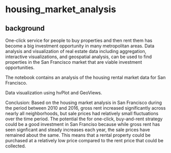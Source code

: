 # housing_market_analysis

## background
One-click service for people to buy properties and then rent them has become a big investment opportunity in many metropolitan areas. Data analysis and visualization of real estate data including aggregation, interactive visualizations, and geospatial analysis, can be used to find properties in the San Francisco market that are viable investment opportunities.

The notebook contains an analysis of the housing rental market data for San Francisco.

Data visualization  using hvPlot and GeoViews.

Conclusion:
Based on the housing market analysis in San Francisco during the period between 2010 and 2016, gross rent increased significantly across nearly all neighborhoods, but sale prices had relatively small fluctuations over the time period.  The potential the for one-click, buy-and-rent strategy could be a good investment in San Franciso because while gross rent has seen signficant and steady increases each year, the sale prices have remained about the same.  This means that a rental property could be purchased at a relatively low price compared to the rent price that could be collected.